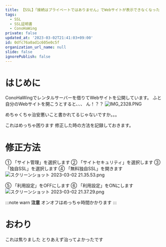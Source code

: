 ```yaml
---
title: 【SSL】「接続はプライベートではありません」でWebサイトが表示できなくなった
tags:
  - SSL
  - SSL証明書
  - ConoHaWing
private: false
updated_at: '2023-03-02T21:41:03+09:00'
id: 0dfc76a0ad1c605e0c5f
organization_url_name: null
slide: false
ignorePublish: false
---
```

# はじめに
ConoHaWingでレンタルサーバーを借りてWebサイトを公開しています。
ふと自分のWebサイトを開こうとすると、、、
ん！？？
![IMG_2328.PNG](https://qiita-image-store.s3.ap-northeast-1.amazonaws.com/0/1745371/b8c2a5ab-5e3e-7b9e-b4fb-e866888462f1.png)

めちゃくちゃ治安悪いこと書かれてるじゃないですか。。。

これはめっちゃ困ります
修正した時の方法を記録しておきます。

# 修正方法
① 「サイト管理」を選択します
② 「サイトセキュリティ」を選択します
③ 「独自SSL」を選択します
④ 「無料独自SSL」を開きます
![スクリーンショット 2023-03-02 21.35.53.png](https://qiita-image-store.s3.ap-northeast-1.amazonaws.com/0/1745371/28e4720e-c876-8ffa-2578-2b7a27edf07a.png)

⑤ 「利用設定」をOFFにします
⑥ 「利用設定」をONにします
![スクリーンショット 2023-03-02 21.37.29.png](https://qiita-image-store.s3.ap-northeast-1.amazonaws.com/0/1745371/166f21af-4929-4b11-f99a-5ddd439dd6e6.png)

:::note warn
**注意**
オンオフはめっちゃ時間かかります
:::

# おわり
これは焦りました
とりあえず治ってよかったです
